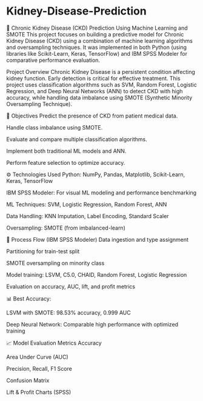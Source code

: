 # Kidney-Disease-Prediction

🧠 Chronic Kidney Disease (CKD) Prediction Using Machine Learning and SMOTE
This project focuses on building a predictive model for Chronic Kidney Disease (CKD) using a combination of machine learning algorithms and oversampling techniques. It was implemented in both Python (using libraries like Scikit-Learn, Keras, TensorFlow) and IBM SPSS Modeler for comparative performance evaluation.

Project Overview
Chronic Kidney Disease is a persistent condition affecting kidney function. Early detection is critical for effective treatment. This project uses classification algorithms such as SVM, Random Forest, Logistic Regression, and Deep Neural Networks (ANN) to detect CKD with high accuracy, while handling data imbalance using SMOTE (Synthetic Minority Oversampling Technique).

🎯 Objectives
Predict the presence of CKD from patient medical data.

Handle class imbalance using SMOTE.

Evaluate and compare multiple classification algorithms.

Implement both traditional ML models and ANN.

Perform feature selection to optimize accuracy.


⚙️ Technologies Used
Python: NumPy, Pandas, Matplotlib, Scikit-Learn, Keras, TensorFlow

IBM SPSS Modeler: For visual ML modeling and performance benchmarking

ML Techniques: SVM, Logistic Regression, Random Forest, ANN

Data Handling: KNN Imputation, Label Encoding, Standard Scaler

Oversampling: SMOTE (from imbalanced-learn)


🧪 Process Flow (IBM SPSS Modeler)
Data ingestion and type assignment

Partitioning for train-test split

SMOTE oversampling on minority class

Model training: LSVM, C5.0, CHAID, Random Forest, Logistic Regression

Evaluation on accuracy, AUC, lift, and profit metrics

📊 Best Accuracy:

LSVM with SMOTE: 98.53% accuracy, 0.999 AUC

Deep Neural Network: Comparable high performance with optimized training

📈 Model Evaluation Metrics
Accuracy

Area Under Curve (AUC)

Precision, Recall, F1 Score

Confusion Matrix

Lift & Profit Charts (SPSS)

